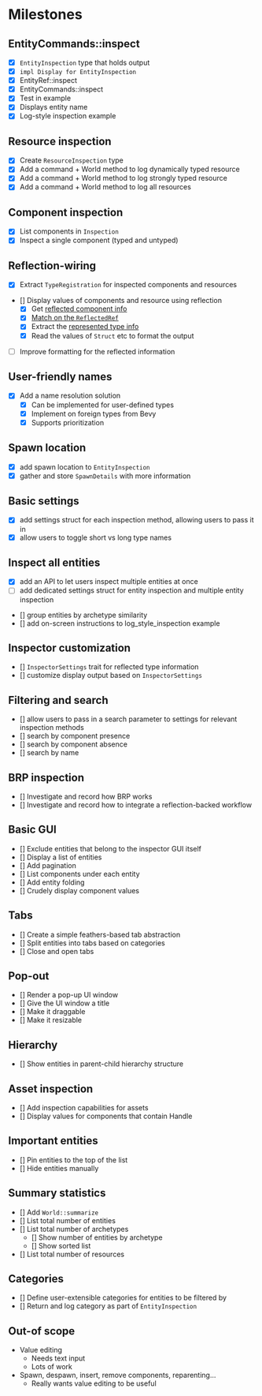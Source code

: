 # Milestones

## EntityCommands::inspect

- [x] `EntityInspection` type that holds output
- [x] `impl Display for EntityInspection`
- [x] EntityRef::inspect
- [x] EntityCommands::inspect
- [x] Test in example
- [x] Displays entity name
- [x] Log-style inspection example

## Resource inspection

- [x] Create `ResourceInspection` type
- [x] Add a command + World method to log dynamically typed resource
- [x] Add a command + World method to log strongly typed resource
- [x] Add a command + World method to log all resources

## Component inspection

- [x] List components in `Inspection`
- [x] Inspect a single component (typed and untyped)

## Reflection-wiring

- [x] Extract `TypeRegistration` for inspected components and resources
- [] Display values of components and resource using reflection
  - [x] Get [reflected component info](https://github.com/jakobhellermann/bevy-inspector-egui/blob/93fe429ba0570405094370f31d0530c1a8f0e28d/crates/bevy-inspector-egui/src/restricted_world_view.rs#L375)
  - [x] [Match on the `ReflectedRef`](https://github.com/jakobhellermann/bevy-inspector-egui/blob/93fe429ba0570405094370f31d0530c1a8f0e28d/crates/bevy-inspector-egui/src/reflect_inspector/mod.rs#L318-L319)
  - [x] Extract the [represented type info](https://github.com/jakobhellermann/bevy-inspector-egui/blob/93fe429ba0570405094370f31d0530c1a8f0e28d/crates/bevy-inspector-egui/src/reflect_inspector/mod.rs#L544)
  - [x] Read the values of `Struct` etc to format the output
- [ ] Improve formatting for the reflected information

## User-friendly names

- [x] Add a name resolution solution
  - [x] Can be implemented for user-defined types
  - [x] Implement on foreign types from Bevy
  - [x] Supports prioritization

## Spawn location

- [x] add spawn location to `EntityInspection`
- [x] gather and store `SpawnDetails` with more information

## Basic settings

- [x] add settings struct for each inspection method, allowing users to pass it in
- [x] allow users to toggle short vs long type names

## Inspect all entities

- [x] add an API to let users inspect multiple entities at once
- [ ] add dedicated settings struct for entity inspection and multiple entity inspection
- [] group entities by archetype similarity
- [] add on-screen instructions to log_style_inspection example

## Inspector customization

- [] `InspectorSettings` trait for reflected type information
- [] customize display output based on `InspectorSettings`

## Filtering and search

- [] allow users to pass in a search parameter to settings for relevant inspection methods
- [] search by component presence
- [] search by component absence
- [] search by name

## BRP inspection

- [] Investigate and record how BRP works
- [] Investigate and record how to integrate a reflection-backed workflow

## Basic GUI

- [] Exclude entities that belong to the inspector GUI itself
- [] Display a list of entities
- [] Add pagination
- [] List components under each entity
- [] Add entity folding
- [] Crudely display component values

## Tabs

- [] Create a simple feathers-based tab abstraction
- [] Split entities into tabs based on categories
- [] Close and open tabs

## Pop-out

- [] Render a pop-up UI window
- [] Give the UI window a title
- [] Make it draggable
- [] Make it resizable

## Hierarchy

- [] Show entities in parent-child hierarchy structure

## Asset inspection

- [] Add inspection capabilities for assets
- [] Display values for components that contain Handle

## Important entities

- [] Pin entities to the top of the list
- [] Hide entities manually

## Summary statistics

- [] Add `World::summarize`
- [] List total number of entities
- [] List total number of archetypes
  - [] Show number of entities by archetype
  - [] Show sorted list
- [] List total number of resources

## Categories

- [] Define user-extensible categories for entities to be filtered by
- [] Return and log category as part of `EntityInspection`

## Out-of scope

- Value editing
  - Needs text input
  - Lots of work
- Spawn, despawn, insert, remove components, reparenting...
  - Really wants value editing to be useful

